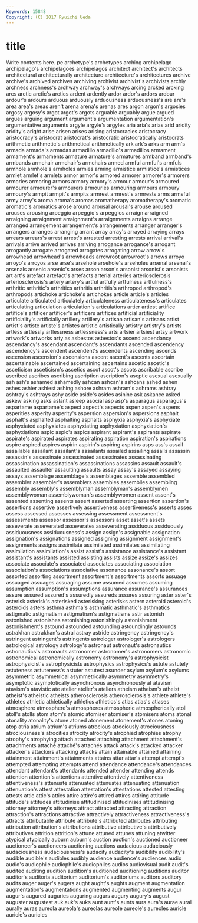 ```yaml
---
Keywords: 15848 
Copyright: (C) 2017 Ryuichi Ueda
---
```


# title

Write contents here.
pe archetype's archetypes arching archipelago archipelago's archipelagoes archipelagos
architect architect's architects architectural architecturally architecture architecture's architectures archive archive's
archived archives archiving archivist archivist's archivists archly archness archness's archway
archway's archways arcing arcked arcking arcs arctic arctic's arctics ardent
ardently ardor ardor's ardors ardour ardour's ardours arduous arduously arduousness
arduousness's are are's area area's areas aren't arena arena's arenas
ares argon argon's argosies argosy argosy's argot argot's argots arguable
arguably argue argued argues arguing argument argument's argumentation argumentation's argumentative
arguments argyle argyle's argyles aria aria's arias arid aridity aridity's
aright arise arisen arises arising aristocracies aristocracy aristocracy's aristocrat aristocrat's
aristocratic aristocratically aristocrats arithmetic arithmetic's arithmetical arithmetically ark ark's arks
arm arm's armada armada's armadas armadillo armadillo's armadillos armament armament's
armaments armature armature's armatures armband armband's armbands armchair armchair's armchairs
armed armful armful's armfuls armhole armhole's armholes armies arming armistice
armistice's armistices armlet armlet's armlets armor armor's armored armorer armorer's
armorers armories armoring armors armory armory's armour armour's armoured armourer
armourer's armourers armouries armouring armours armoury armoury's armpit armpit's armpits
armrest armrest's armrests arms armsful army army's aroma aroma's aromas
aromatherapy aromatherapy's aromatic aromatic's aromatics arose around arousal arousal's arouse
aroused arouses arousing arpeggio arpeggio's arpeggios arraign arraigned arraigning arraignment
arraignment's arraignments arraigns arrange arranged arrangement arrangement's arrangements arranger arranger's
arrangers arranges arranging arrant array array's arrayed arraying arrays arrears
arrears's arrest arrest's arrested arresting arrests arrival arrival's arrivals arrive
arrived arrives arriving arrogance arrogance's arrogant arrogantly arrogate arrogated arrogates
arrogating arrow arrow's arrowhead arrowhead's arrowheads arrowroot arrowroot's arrows arroyo
arroyo's arroyos arse arse's arsehole arsehole's arseholes arsenal arsenal's arsenals
arsenic arsenic's arses arson arson's arsonist arsonist's arsonists art art's
artefact artefact's artefacts arterial arteries arteriosclerosis arteriosclerosis's artery artery's artful
artfully artfulness artfulness's arthritic arthritic's arthritics arthritis arthritis's arthropod arthropod's
arthropods artichoke artichoke's artichokes article article's articles articulate articulated articulately
articulateness articulateness's articulates articulating articulation articulation's articulations artier artiest artifice
artifice's artificer artificer's artificers artifices artificial artificiality artificiality's artificially artillery
artillery's artisan artisan's artisans artist artist's artiste artiste's artistes artistic
artistically artistry artistry's artists artless artlessly artlessness artlessness's arts artsier
artsiest artsy artwork artwork's artworks arty as asbestos asbestos's ascend
ascendancy ascendancy's ascendant ascendant's ascendants ascended ascendency ascendency's ascendent ascendent's
ascendents ascending ascends ascension ascension's ascensions ascent ascent's ascents ascertain
ascertainable ascertained ascertaining ascertains ascetic ascetic's asceticism asceticism's ascetics ascot
ascot's ascots ascribable ascribe ascribed ascribes ascribing ascription ascription's aseptic
asexual asexually ash ash's ashamed ashamedly ashcan ashcan's ashcans ashed
ashen ashes ashier ashiest ashing ashore ashram ashram's ashrams ashtray
ashtray's ashtrays ashy aside aside's asides asinine ask askance asked
askew asking asks aslant asleep asocial asp asp's asparagus asparagus's
aspartame aspartame's aspect aspect's aspects aspen aspen's aspens asperities asperity
asperity's aspersion aspersion's aspersions asphalt asphalt's asphalted asphalting asphalts asphyxia
asphyxia's asphyxiate asphyxiated asphyxiates asphyxiating asphyxiation asphyxiation's asphyxiations aspic aspic's
aspics aspirant aspirant's aspirants aspirate aspirate's aspirated aspirates aspirating aspiration
aspiration's aspirations aspire aspired aspires aspirin aspirin's aspiring aspirins asps
ass's assail assailable assailant assailant's assailants assailed assailing assails assassin
assassin's assassinate assassinated assassinates assassinating assassination assassination's assassinations assassins assault
assault's assaulted assaulter assaulting assaults assay assay's assayed assaying assays
assemblage assemblage's assemblages assemble assembled assembler assembler's assemblers assembles assemblies
assembling assembly assembly's assemblyman assemblyman's assemblymen assemblywoman assemblywoman's assemblywomen assent
assent's assented assenting assents assert asserted asserting assertion assertion's assertions
assertive assertively assertiveness assertiveness's asserts asses assess assessed assesses assessing
assessment assessment's assessments assessor assessor's assessors asset asset's assets asseverate
asseverated asseverates asseverating assiduous assiduously assiduousness assiduousness's assign assign's assignable
assignation assignation's assignations assigned assigning assignment assignment's assignments assigns assimilate
assimilated assimilates assimilating assimilation assimilation's assist assist's assistance assistance's assistant
assistant's assistants assisted assisting assists assize assize's assizes associate associate's
associated associates associating association association's associations associative assonance assonance's assort
assorted assorting assortment assortment's assortments assorts assuage assuaged assuages assuaging
assume assumed assumes assuming assumption assumption's assumptions assurance assurance's assurances
assure assured assured's assuredly assureds assures assuring aster aster's asterisk
asterisk's asterisked asterisking asterisks astern asteroid asteroid's asteroids asters asthma
asthma's asthmatic asthmatic's asthmatics astigmatic astigmatism astigmatism's astigmatisms astir astonish
astonished astonishes astonishing astonishingly astonishment astonishment's astound astounded astounding astoundingly
astounds astrakhan astrakhan's astral astray astride astringency astringency's astringent astringent's
astringents astrologer astrologer's astrologers astrological astrology astrology's astronaut astronaut's astronautics
astronautics's astronauts astronomer astronomer's astronomers astronomic astronomical astronomically astronomy astronomy's
astrophysicist astrophysicist's astrophysicists astrophysics astrophysics's astute astutely astuteness astuteness's astuter
astutest asunder asylum asylum's asylums asymmetric asymmetrical asymmetrically asymmetry asymmetry's
asymptotic asymptotically asynchronous asynchronously at atavism atavism's atavistic ate atelier
atelier's ateliers atheism atheism's atheist atheist's atheistic atheists atherosclerosis atherosclerosis's
athlete athlete's athletes athletic athletically athletics athletics's atlas atlas's atlases
atmosphere atmosphere's atmospheres atmospheric atmospherically atoll atoll's atolls atom atom's
atomic atomiser atomiser's atomisers atoms atonal atonality atonality's atone atoned
atonement atonement's atones atoning atop atria atrium atrium's atriums atrocious
atrociously atrociousness atrociousness's atrocities atrocity atrocity's atrophied atrophies atrophy atrophy's
atrophying attach attached attaching attachment attachment's attachments attaché attaché's attachés
attack attack's attacked attacker attacker's attackers attacking attacks attain attainable
attained attaining attainment attainment's attainments attains attar attar's attempt attempt's
attempted attempting attempts attend attendance attendance's attendances attendant attendant's attendants
attended attender attending attends attention attention's attentions attentive attentively attentiveness
attentiveness's attenuate attenuated attenuates attenuating attenuation attenuation's attest attestation attestation's
attestations attested attesting attests attic attic's attics attire attire's attired
attires attiring attitude attitude's attitudes attitudinise attitudinised attitudinises attitudinising attorney
attorney's attorneys attract attracted attracting attraction attraction's attractions attractive attractively
attractiveness attractiveness's attracts attributable attribute attribute's attributed attributes attributing attribution
attribution's attributions attributive attributive's attributively attributives attrition attrition's attune attuned
attunes attuning atwitter atypical atypically auburn auburn's auction auction's auctioned
auctioneer auctioneer's auctioneers auctioning auctions audacious audaciously audaciousness audaciousness's audacity
audacity's audibility audibility's audible audible's audibles audibly audience audience's audiences
audio audio's audiophile audiophile's audiophiles audios audiovisual audit audit's audited
auditing audition audition's auditioned auditioning auditions auditor auditor's auditoria auditorium
auditorium's auditoriums auditors auditory audits auger auger's augers aught aught's
aughts augment augmentation augmentation's augmentations augmented augmenting augments augur augur's
augured auguries auguring augurs augury augury's august auguster augustest auk
auk's auks aunt aunt's aunts aura aura's aurae aural aurally
auras aureola aureola's aureolas aureole aureole's aureoles auricle auricle's auricles
